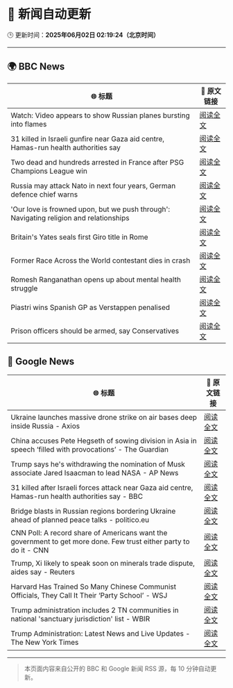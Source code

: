 # 🧠 新闻自动更新

🕒 更新时间：**2025年06月02日 02:19:24（北京时间）**

---

## 🌍 BBC News

| 🌐 标题 | 🔗 原文链接 |
|--------|-------------|
| Watch: Video appears to show Russian planes bursting into flames | [阅读全文](https://www.bbc.com/news/videos/cvg53nyg72vo) |
| 31 killed in Israeli gunfire near Gaza aid centre, Hamas-run health authorities say | [阅读全文](https://www.bbc.com/news/articles/c991j01lym3o) |
| Two dead and hundreds arrested in France after PSG Champions League win | [阅读全文](https://www.bbc.com/news/articles/ckgqyg325gno) |
| Russia may attack Nato in next four years, German defence chief warns | [阅读全文](https://www.bbc.com/news/articles/c62v63gl8rvo) |
| 'Our love is frowned upon, but we push through': Navigating religion and relationships | [阅读全文](https://www.bbc.com/news/articles/c8xg5ypwdpyo) |
| Britain's Yates seals first Giro title in Rome | [阅读全文](https://www.bbc.com/sport/cycling/articles/c62v6g9vj7po) |
| Former Race Across the World contestant dies in crash | [阅读全文](https://www.bbc.com/news/articles/cje7nx5l832o) |
| Romesh Ranganathan opens up about mental health struggle | [阅读全文](https://www.bbc.com/news/articles/cy8np7zzdl3o) |
| Piastri wins Spanish GP as Verstappen penalised | [阅读全文](https://www.bbc.com/sport/formula1/articles/cj6rd8yrpyyo) |
| Prison officers should be armed, say Conservatives | [阅读全文](https://www.bbc.com/news/articles/cp8d5vq174po) |

## 📰 Google News

| 🌐 标题 | 🔗 原文链接 |
|--------|-------------|
| Ukraine launches massive drone strike on air bases deep inside Russia - Axios | [阅读全文](https://news.google.com/rss/articles/CBMibkFVX3lxTE1aU2h5ZV9aZFRsU3VxT0lLTXdFVk9xb09mRFZNVDkyanMtVnNGczBWRDltSVFzMVRsekw1djM1WEhtOFJhak82eXdNY2VNV1p3ZjBLNi1GbGhDREd5YmlycnBGcHU4VU9zWDQ5Z1Bn?oc=5) |
| China accuses Pete Hegseth of sowing division in Asia in speech ‘filled with provocations’ - The Guardian | [阅读全文](https://news.google.com/rss/articles/CBMizwFBVV95cUxNQ0I4aFQyU3RwRk05X2I2WWZ6QXBEUHR0WUIycExhN2R1QTNyUFJLT0VUanNEbmZBTUtoM2s5a0E1RVVTVWVWSkhqZzhWY211MVZhUmNxVmZ2VVQtdVk5YktES053d2RobU5wdTYtelZsVk9RN1VPSTZ3VkhDTVlfMzFGOTVwRGUxODQzVDNGZFVpZGFFWWpNLXVWRHlnTzItaE1iMmxYVFdfblQ5MkNyWFBhUUhiYUlkWlZubE9Ibm9IeDF1bmtrTUJpRzRVOXc?oc=5) |
| Trump says he's withdrawing the nomination of Musk associate Jared Isaacman to lead NASA - AP News | [阅读全文](https://news.google.com/rss/articles/CBMioAFBVV95cUxPSzhaUUt0djdsR2tVb3Roem1rX3lESDVRUUxtUnlVMDE0Y3J5QWIwVEFDOGtOYl9INHJCSWF6a0x6V1ZVcGhSdWt4azZOTHdTbHF3T3k4Tm5JeTZvTjZ3em5xY2x4WlFOZldlcGFKZU5fU21MM05DcWFjVGlpSWh1bjRCNjNtMUJVQm1DV1hqTUZPZFJpamRoR0NJdmFNNU9I?oc=5) |
| 31 killed after Israeli forces attack near Gaza aid centre, Hamas-run health authorities say - BBC | [阅读全文](https://news.google.com/rss/articles/CBMiWkFVX3lxTE40RmtFTFBWSndMeUNwbUNOeTN2emowakt6RktUSGRLU3BOUEp1MjVUbEpzd2R1TXZrekNVZXdWcHJqLWNYM0xBRVo0cGh1SUF5a2VtM2ltYXpHZ9IBX0FVX3lxTE9YWVE4bEJTTVVyLUtPM3dBNWY2UHprREdURXBuOFFoQ08ycDkxQ19zSnNyWUdDV2hZczMxeXpNcXFqS2tSZlFFSmVNd3pQakVCckdWU3loRmNfR0F3N2dj?oc=5) |
| Bridge blasts in Russian regions bordering Ukraine ahead of planned peace talks - politico.eu | [阅读全文](https://news.google.com/rss/articles/CBMiswFBVV95cUxObjBTcVFWUExTaWVweVRWQUN3eWs5dnpJTi1lZWU4ZkZQWWFmbHRKZmczcjZJaERBOGk2aVdqbTJlTnhTWTJzdkdMVm1SVXJ0OTB2QzRTdGFnWEVRZGxTUUYtQzBVOTlKbXEwQm52NmhoajN5S2Fqa004amNxV3cyVHluTFh2dmJCd284Q1NtbGlYRW15em1UX2xTNDJ6UzctY2dzSkltOEdpN2hFMl95QTZCaw?oc=5) |
| CNN Poll: A record share of Americans want the government to get more done. Few trust either party to do it - CNN | [阅读全文](https://news.google.com/rss/articles/CBMiekFVX3lxTE1YRnROUmZDUVRrMG5ZcHpzcjNlOUpVRlRlR0JNd19tSmFweTk1SXFwM0hSZjhySFBGTGNzTEpQRk9OYzRRMFZ2ZGkyNHBDVVN5UGszb2JUUEh3RmJTZmhqR1JlRXNBYWRkV045aWtKSnQyajBfTzVhY3F30gF_QVVfeXFMUDd1eFMxVXBnc1AyMHd5RnRBSC1Hak5zVzFVUGN6Y1I2NzE2UVlfcFVDQjZxUkx0dHgzZXJUVjl4aFBEWlJEaEJEa3JxNFpGZWZKWERqUGo0bVZWUEhTeWZuUzdab3NPVFFhZ0c3Mm05YVVtX2tIZ2FEakoyRG16MA?oc=5) |
| Trump, Xi likely to speak soon on minerals trade dispute, aides say - Reuters | [阅读全文](https://news.google.com/rss/articles/CBMilgFBVV95cUxQRFpidko0VGw0ZUtQaFZra2h3Z0FsMlkyVnM4ZzhKbDkxSDZxTWFCVHNTMWYzREFUQ0NSZkhibGQ4Zk93a3lSSTMxS0JnRHVUT0VwaWF6UHAtQnVoSFZQd25kRjNBdE5GSUcwQkU4Ykk2Z2VrbDhTXzZGckJjVDFiS2huU3VFRTBmZXJibWJ4MGVDckVWTEE?oc=5) |
| Harvard Has Trained So Many Chinese Communist Officials, They Call It Their ‘Party School’ - WSJ | [阅读全文](https://news.google.com/rss/articles/CBMiekFVX3lxTFB3N0VIdktjeTFNalhEMDhvdVc4eWpZNzc4blFuNm5rbTBKeGF1Rkd2dElmRldjSHRnVEIwd1F5Q01yd3R0bFE1WmZtTzNPNEFTU1Z0cjBObTAycjF3Z01ES1pQR0x3ZmpsUWprcHZyRXJrMThjdWppRjVn?oc=5) |
| Trump administration includes 2 TN communities in national 'sanctuary jurisdiction' list - WBIR | [阅读全文](https://news.google.com/rss/articles/CBMi5wFBVV95cUxPODBhQnhXWjdHblBKWjJ0RURPY3VJRTFuNHVvTUE2LWRRVmRfZmE0SlZ6NXVHRFF2VGctU3FLU25wZWNZUHhnd0ljUEJ5d0RxUHQxQ0NrMkZMUnBHOG8tMXVPamJVa1hnZFdhRnhjd1BvdDdYMXlpU1NHbkNJcndPZldkZmxESllTVjJJQllBZkMxU2I1RjE2VkpFU3hQbWNvcU9DQjR1MjdqMEJSRVd4dFJTU3pNNFRtVXdrelRiSFdYTGFOU1d5NDRlM0xzNklqUWNETWdaRG1iUzg2YkxoTTNUY2tMWUk?oc=5) |
| Trump Administration: Latest News and Live Updates - The New York Times | [阅读全文](https://news.google.com/rss/articles/CBMiY0FVX3lxTE4zOHhrUDR0cGRKYlllTk0wZzZrbjhrV2Q3Z2R5d1JnSUkyb3F0UFdOdkRYXzZiTHRpZXhCQWo5WnA3cWtxQ0xuWE90LXd3MTlyRjROUlRLZmlLYzdWaFZmUEt4MA?oc=5) |

---
> 本页面内容来自公开的 BBC 和 Google 新闻 RSS 源，每 10 分钟自动更新。